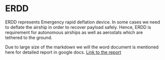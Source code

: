 # ERDD

ERDD represents Emergency rapid deflation device. In some cases we need to deflate the airship in order to recover payload safely. Hence, ERDD is requirement for autonomous airships as well as aerostats which are tethered to the ground.

Due to large size of the markdown we will the word document is mentioned here for detailed report in google docs. [Link to the report](https://docs.google.com/document/d/1X77wukJ8kI1PytxwQDs9RewATMkg0kf8GfmNfBKlbQc/edit?usp=sharing)
